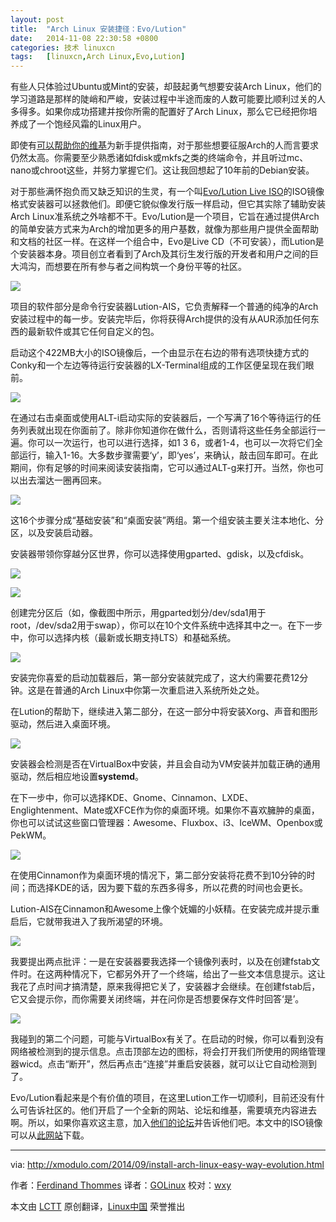 ```yaml
---
layout: post
title:	"Arch Linux 安装捷径：Evo/Lution"
date:	2014-11-08 22:30:58 +0800 
categories:	技术 linuxcn 
tags:	[linuxcn,Arch Linux,Evo,Lution]
---
```



有些人只体验过Ubuntu或Mint的安装，却鼓起勇气想要安装Arch Linux，他们的学习道路是那样的陡峭和严峻，安装过程中半途而废的人数可能要比顺利过关的人多得多。如果你成功搭建并按你所需的配置好了Arch Linux，那么它已经把你培养成了一个饱经风霜的Linux用户。


即使有[可以帮助你的维基](https://wiki.archlinux.org/)为新手提供指南，对于那些想要征服Arch的人而言要求仍然太高。你需要至少熟悉诸如fdisk或mkfs之类的终端命令，并且听过mc、nano或chroot这些，并努力掌握它们。这让我回想起了10年前的Debian安装。


对于那些满怀抱负而又缺乏知识的生灵，有一个叫[Evo/Lution Live ISO](http://www.evolutionlinux.com/)的ISO镜像格式安装器可以拯救他们。即便它貌似像发行版一样启动，但它其实除了辅助安装Arch Linux准系统之外啥都不干。Evo/Lution是一个项目，它旨在通过提供Arch的简单安装方式来为Arch的增加更多的用户基数，就像为那些用户提供全面帮助和文档的社区一样。在这样一个组合中，Evo是Live CD（不可安装），而Lution是个安装器本身。项目创立者看到了Arch及其衍生发行版的开发者和用户之间的巨大鸿沟，而想要在所有参与者之间构筑一个身份平等的社区。


![](/Asserts/Images/album/201411/08/223101fz2x7ixih1o3htbs.jpg)


项目的软件部分是命令行安装器Lution-AIS，它负责解释一个普通的纯净的Arch安装过程中的每一步。安装完毕后，你将获得Arch提供的没有从AUR添加任何东西的最新软件或其它任何自定义的包。


启动这个422MB大小的ISO镜像后，一个由显示在右边的带有选项快捷方式的Conky和一个左边等待运行安装器的LX-Terminal组成的工作区便呈现在我们眼前。


![](/Asserts/Images/album/201411/08/223103fb3e2vp5rampoj22.jpg)


在通过右击桌面或使用ALT-i启动实际的安装器后，一个写满了16个等待运行的任务列表就出现在你面前了。除非你知道你在做什么，否则请将这些任务全部运行一遍。你可以一次运行，也可以进行选择，如1 3 6，或者1-4，也可以一次将它们全部运行，输入1-16。大多数步骤需要‘y’，即‘yes’，来确认，敲击回车即可。在此期间，你有足够的时间来阅读安装指南，它可以通过ALT-g来打开。当然，你也可以出去溜达一圈再回来。


![](/Asserts/Images/album/201411/08/223108v64y5yyy5ursc3ou.jpg)


这16个步骤分成“基础安装”和“桌面安装”两组。第一个组安装主要关注本地化、分区，以及安装启动器。


安装器带领你穿越分区世界，你可以选择使用gparted、gdisk，以及cfdisk。


![](/Asserts/Images/album/201411/08/223110g5sl63ariun48dru.jpg)


![](/Asserts/Images/album/201411/08/223112tqloku5qe2w5p1qz.jpg)


创建完分区后（如，像截图中所示，用gparted划分/dev/sda1用于root，/dev/sda2用于swap），你可以在10个文件系统中选择其中之一。在下一步中，你可以选择内核（最新或长期支持LTS）和基础系统。


![](/Asserts/Images/album/201411/08/223114r9xay4qhmjry7qrl.jpg)


安装完你喜爱的启动加载器后，第一部分安装就完成了，这大约需要花费12分钟。这是在普通的Arch Linux中你第一次重启进入系统所处之处。


在Lution的帮助下，继续进入第二部分，在这一部分中将安装Xorg、声音和图形驱动，然后进入桌面环境。


![](/Asserts/Images/album/201411/08/223117zhxyvnlrffkiojgy.jpg)


安装器会检测是否在VirtualBox中安装，并且会自动为VM安装并加载正确的通用驱动，然后相应地设置**systemd**。


在下一步中，你可以选择KDE、Gnome、Cinnamon、LXDE、Englightenment、Mate或XFCE作为你的桌面环境。如果你不喜欢臃肿的桌面，你也可以试试这些窗口管理器：Awesome、Fluxbox、i3、IceWM、Openbox或PekWM。


![](/Asserts/Images/album/201411/08/223119rzcvgg2gk6gvlcgj.jpg)


在使用Cinnamon作为桌面环境的情况下，第二部分安装将花费不到10分钟的时间；而选择KDE的话，因为要下载的东西多得多，所以花费的时间也会更长。


Lution-AIS在Cinnamon和Awesome上像个妩媚的小妖精。在安装完成并提示重启后，它就带我进入了我所渴望的环境。


![](/Asserts/Images/album/201411/08/223121mzmhipbhhh2h3fmf.jpg)


我要提出两点批评：一是在安装器要我选择一个镜像列表时，以及在创建fstab文件时。在这两种情况下，它都另外开了一个终端，给出了一些文本信息提示。这让我花了点时间才搞清楚，原来我得把它关了，安装器才会继续。在创建fstab后，它又会提示你，而你需要关闭终端，并在问你是否想要保存文件时回答‘是’。


![](/Asserts/Images/album/201411/08/223124j5bxzb7p1pfx0c7l.jpg)


我碰到的第二个问题，可能与VirtualBox有关了。在启动的时候，你可以看到没有网络被检测到的提示信息。点击顶部左边的图标，将会打开我们所使用的网络管理器wicd。点击“断开”，然后再点击“连接”并重启安装器，就可以让它自动检测到了。


Evo/Lution看起来是个有价值的项目，在这里Lution工作一切顺利，目前还没有什么可告诉社区的。他们开启了一个全新的网站、论坛和维基，需要填充内容进去啊。所以，如果你喜欢这主意，加入[他们的论坛](http://www.evolutionlinux.com/forums/)并告诉他们吧。本文中的ISO镜像可以从[此网站](http://www.evolutionlinux.com/downloads.html)下载。




---


via: <http://xmodulo.com/2014/09/install-arch-linux-easy-way-evolution.html>


作者：[Ferdinand Thommes](http://xmodulo.com/author/ferdinand) 译者：[GOLinux](https://github.com/GOLinux) 校对：[wxy](https://github.com/wxy)


本文由 [LCTT](https://github.com/LCTT/TranslateProject) 原创翻译，[Linux中国](http://linux.cn/) 荣誉推出
